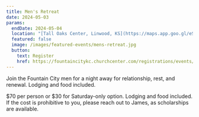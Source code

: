 ```yaml
---
title: Men's Retreat
date: 2024-05-03
params:
  endDate: 2024-05-04
  location: "[Tall Oaks Center, Linwood, KS](https://maps.app.goo.gl/eStiuf5TLXuJAeZE7)"
  featured: false
  image: /images/featured-events/mens-retreat.jpg
  button:
    text: Register
    href: https://fountaincitykc.churchcenter.com/registrations/events/2181729
---
```


Join the Fountain City men for a night away for relationship, rest, and renewal. Lodging and food included.

$70 per person or $30 for Saturday-only option. Lodging and food included. If the cost is prohibitive to you, please reach out to James, as scholarships are available.

<!--more-->
